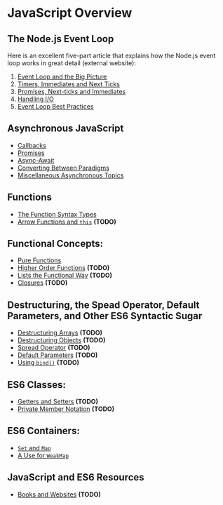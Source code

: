 # JavaScript Overview

## The Node.js Event Loop
Here is an excellent five-part article that explains how the Node.js event loop works in great detail (external website):

1. [Event Loop and the Big Picture](https://jsblog.insiderattack.net/event-loop-and-the-big-picture-nodejs-event-loop-part-1-1cb67a182810)
2. [Timers, Immediates and Next Ticks](https://jsblog.insiderattack.net/timers-immediates-and-process-nexttick-nodejs-event-loop-part-2-2c53fd511bb3)
3. [Promises, Next-ticks and Immediates](https://jsblog.insiderattack.net/promises-next-ticks-and-immediates-nodejs-event-loop-part-3-9226cbe7a6aa)
4. [Handling I/O](https://jsblog.insiderattack.net/handling-io-nodejs-event-loop-part-4-418062f917d1)
5. [Event Loop Best Practices](https://jsblog.insiderattack.net/event-loop-best-practices-nodejs-event-loop-part-5-e29b2b50bfe2)

## Asynchronous JavaScript
- [Callbacks](./asynchronous/callbacks.md)
- [Promises](./asynchronous/promises.md)
- [Async-Await](./asynchronous/async-await.md)
- [Converting Between Paradigms](./asynchronous/converting-between-paradigms.md)
- [Miscellaneous Asynchronous Topics](./asynchronous/miscellaneous.md)

## Functions
- [The Function Syntax Types](./functions/syntax.md)
- [Arrow Functions and `this`](./functions/arrow-functions.md) **(TODO)**

## Functional Concepts:
- [Pure Functions](./fp-concepts/pure-functions.md)
- [Higher Order Functions](./fp-concepts/higher-order.md) **(TODO)**
- [Lists the Functional Way](./fp-concepts/functional-lists.md) **(TODO)**
- [Closures](./fp-concepts/closures.md) **(TODO)**

## Destructuring, the Spead Operator, Default Parameters, and Other ES6 Syntactic Sugar
- [Destructuring Arrays](./sugar/destructuring-arrays.md) **(TODO)**
- [Destructuring Objects](./sugar/destructuring-objects.md) **(TODO)**
- [Spread Operator](./sugar/spread-operator.md) **(TODO)**
- [Default Parameters](./sugar/default-parameters.md) **(TODO)**
- [Using `bind()`](./sugar/bind.md) **(TODO)**

## ES6 Classes:
- [Getters and Setters](./classes/getters-setters.md) **(TODO)**
- [Private Member Notation](./classes/private-members.md) **(TODO)**

## ES6 Containers:
- [`Set` and `Map`](./containers/containers.md)
- [A Use for `WeakMap`](./containers/weakmap.md)

## JavaScript and ES6 Resources
- [Books and Websites](./resources/resources.md) **(TODO)**